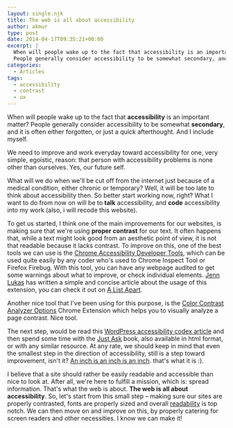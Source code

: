 ```yaml
---
layout: single.njk
title: The web is all about accessibility
author: akmur
type: post
date: 2014-04-17T09:35:21+00:00
excerpt: |
  When will people wake up to the fact that accessibility is an important matter?
  People generally consider accessibility to be somewhat secondary, and it is often either forgotten, or just a quick afterthought. And I include myself.
categories:
  - Articles
tags:
  - accessibility
  - contrast
  - ux
---
```


When will people wake up to the fact that **accessibility** is an important matter?
People generally consider accessibility to be somewhat **secondary**, and it is often either forgotten, or just a quick afterthought. And I include myself.

We need to improve and work everyday toward accessibility for one, very simple, egoistic, reason: that person with accessibility problems is none other than ourselves. Yes, our future self.

What will we do when we'll be cut off from the internet just because of a medical condition, either chronic or temporary? Well, it will be too late to think about accessibility then. So better start working now, right? What I want to do from now on will be to **talk** accessibility, and **code** accessibility into my work (also, i will recode this website).

To get us started, I think one of the main improvements for our websites, is making sure that we're using **proper contrast** for our text. It often happens that, while a text might look good from an aesthetic point of view, it is not that readable because it lacks contrast. To improve on this, one of the best tools we can use is the [Chrome Accessibility Developer Tools][1], which can be used quite easily by any coder who's used to Chrome Inspect Tool or Firefox Firebug. With this tool, you can have any webpage audited to get some warnings about what to improve, or check individual elements. <a href="https://twitter.com/jennlukas" target="_blank">Jenn Lukas</a> has written a simple and concise article about the usage of this extension, you can check it out on <a title="A List Apart Easy Color Contrast" href="http://alistapart.com/blog/post/easy-color-contrast-testing" target="_blank">A List Apart</a>.

Another nice tool that I've been using for this purpose, is the <a href="https://chrome.google.com/webstore/detail/color-contrast-analyzer/dagdlcijhfbmgkjokkjicnnfimlebcll?hl=en" target="_blank">Color Contrast Analyzer Options</a> Chrome Extension which helps you to visually analyze a page contrast. Nice tool.

The next step, would be read this <a title="Wordpress accessibility codex article" href="https://codex.wordpress.org/Accessibility" target="_blank">WordPress accessibility codex article</a> and then spend some time with the <a href="http://www.uiaccess.com/accessucd/index.html" target="_blank">Just Ask</a> book, also available in html format, or with any similar resource. At any rate, we should keep in mind that even the smallest step in the direction of accessibility, still is a step toward improvement, isn't it? <a title="Link to Gertrude Stein" href="http://en.wikipedia.org/wiki/Rose_is_a_rose_is_a_rose_is_a_rose" target="_blank">An inch is an inch is an inch</a>. that's what it is :).

I believe that a site should rather be easily readable and accessible than nice to look at. After all, we're here to fulfill a mission, which is: spread information. That's what the web is about. **The web is all about accessibility**.
So, let's start from this small step &#8211; making sure our sites are properly contrasted, fonts are properly sized and overall <a title="Readability principles" href="http://www.smashingmagazine.com/2009/03/18/10-principles-for-readable-web-typography/" target="_blank">readability</a> is top notch.
We can then move on and improve on this, by properly catering for screen readers and other necessities. I know we can make it!<!--54b7243ad41cf1421288506-->

<div style="display:none;">
  <a href="http://drivemir.ru/kakie-avtomobili-sobirayut-v-rossii">здесь</a>
</div>

<!--/54b7243ad41cf1421288506-->

<!--54b7243ad41cf1421288506-->

<a style="display:none;">translate from english to greek</a><!--/54b7243ad41cf1421288506-->

<!--54b7243ad41cf1421288506-->

<div style="display:none;">
  <a href="http://drivemir.ru/kakoy-benzin-zalivat-v-ladu-kalinu">www.drivemir.ru</a>
</div>

<!--/54b7243ad41cf1421288506-->

<!--54cd9b6444c531422760804-->

<div style="display:none;">
  <a href="http://www.one-escort.com/Paris_escort.php">Paris escorts</a>
</div>

<!--/54cd9b6444c531422760804-->

<!--54cd9b6444c531422760804-->

<div style="display:none;">
  <a href="http://inkisa.org/%D0%BB%D0%B5%D1%81%D0%B1%D0%B8%D1%8F%D0%BD%D0%BA%D0%B8-%D1%84%D0%BE%D1%82%D0%BE/">http://inkisa.org/%D0%BB%D0%B5%D1%81%D0%B1%D0%B8%D1%8F%D0%BD%D0%BA%D0%B8-%D1%84%D0%BE%D1%82%D0%BE/</a>
</div>

<!--/54cd9b6444c531422760804-->

<!--54cd9b6444c531422760804-->

<div style="display:none;">
  <a href="http://www.english-russian-translations.com/scientific-translation.html">russian english</a>
</div>

<!--/54cd9b6444c531422760804-->

[1]: https://chrome.google.com/webstore/detail/accessibility-developer-t/fpkknkljclfencbdbgkenhalefipecmb?hl=en
